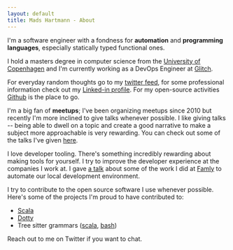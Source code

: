 ```yaml
---
layout: default
title: Mads Hartmann - About
---
```


I'm a software engineer with a fondness for **automation** and **programming languages**, especially statically typed functional ones.

I hold a masters degree in computer science from the [University of Copenhagen][diku] and I'm currently working as a DevOps Engineer at [Glitch].

For everyday random thoughts go to my [twitter feed][twitter], for some professional information check out my [Linked-in profile][linkedin]. For my open-source activities [Github][github] is the place to go.

I'm a big fan of **meetups**; I've been organizing meetups since 2010 but recently I'm more inclined to give talks whenever possible. I like giving talks -- being able to dwell on a topic and create a good narrative to make a subject more approachable is very rewarding. You can check out some of the talks I've given [here][talks].

I love developer tooling. There's something incredibly rewarding about making tools for yourself. I try to improve the developer experience at the companies I work at. I gave [a talk][automating-dev-envs-talk] about some of the work I did at [Famly][famly] to automate our local development environment.

I try to contribute to the open source software I use whenever possible. Here's some of the projects I'm proud to have contributed to:

- [Scala][scala]
- [Dotty][dotty]
- Tree sitter grammars ([scala](tree-sitter-scala), [bash](tree-sitter-bash))

Reach out to me on Twitter if you want to chat.

[diku]: http://www.diku.dk/english/
[famly]: https://famly.co/?skip-geo-ip=1
[Glitch]: https://glitch.com
[twitter]: https://www.twitter.com/mads_hartmann
[linkedin]: https://www.linkedin.com/pub/mads-hartmann-jensen/12/857/528
[github]: https://github.com/mads-hartmann
[talks]: https://speakerdex.co/mads-hartmann
[automating-dev-envs-talk]: https://www.youtube.com/watch?v=ByFQRa_nLLA
[dotty]: https://github.com/lampepfl/dotty
[scala]: https://github.com/lampepfl/scala
[tree-sitter-bash]: https://github.com/tree-sitter/tree-sitter-bash/
[tree-sitter-scala]: https://github.com/tree-sitter/tree-sitter-scala/
